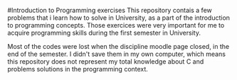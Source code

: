 #Introduction to Programming exercises
This repository contais a few problems that i learn how to solve in University, as a part of the introduction to programming concepts. Those exercices were very important for me to acquire programming skills during the first semester in University. 

Most of the codes were lost when the discipline moodle page closed, in the end of the semester. I didn't save them in my own computer, which means this repository does not represent my total knowledge about C and problems solutions in the programming context.
